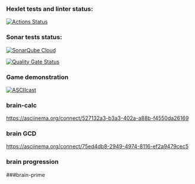 ### Hexlet tests and linter status:
[![Actions Status](https://github.com/Daurova/frontend-project-44/actions/workflows/hexlet-check.yml/badge.svg)](https://github.com/Daurova/frontend-project-44/actions)

### Sonar tests status: 
[![SonarQube Cloud](https://sonarcloud.io/images/project_badges/sonarcloud-light.svg)](https://sonarcloud.io/summary/new_code?id=Daurova_frontend-project-44)

[![Quality Gate Status](https://sonarcloud.io/api/project_badges/measure?project=Daurova_frontend-project-44&metric=alert_status)](https://sonarcloud.io/summary/new_code?id=Daurova_frontend-project-44)

### Game demonstration
[![ASCIIcast](    https://asciinema.org/connect/4dc73499-dfc7-4125-b4c5-804380d7e375)](    https://asciinema.org/connect/4dc73499-dfc7-4125-b4c5-804380d7e375)

### brain-calc
https://asciinema.org/connect/527132a3-b3a3-402a-a88b-f4550da26169

### brain GCD
https://asciinema.org/connect/75ed4db8-2949-4974-8116-ef2a9479cec5

### brain progression

###brain-prime
